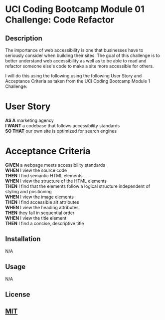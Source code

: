 # UCI Coding Bootcamp Module 01 Challenge: Code Refactor

## Description

The importance of web accessibility is one that businesses have to seriously consider when building their sites. The goal of this challenge is to better understand web accessibility as well as to be able to read and refactor someone else's code to make a site more accessible for others. 

I will do this using the following using the following User Story and Acceptance Criteria as taken from the UCI Coding Bootcamp Module 1 Challenge:

# User Story

**AS A** marketing agency  
**I WANT** a codebase that follows accessibility standards  
**SO THAT** our own site is optimized for search engines  

# Acceptance Criteria

**GIVEN** a webpage meets accessibility standards  
**WHEN** I view the source code  
**THEN** I find semantic HTML elements  
**WHEN** I view the structure of the HTML elements  
**THEN** I find that the elements follow a logical structure independent of styling and positioning  
**WHEN** I view the image elements  
**THEN** I find accessible alt attributes  
**WHEN** I view the heading attributes  
**THEN** they fall in sequential order  
**WHEN** I view the title element  
**THEN** I find a concise, descriptive title  

## Installation

N/A

## Usage

N/A

## License
[MIT](https://choosealicense.com/licenses/mit/)
---